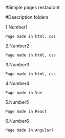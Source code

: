 
#Simple pages restaurant 

#Description folders

1.Number1 
```
Page made in html, css
```

2.Number2 
```
Page made in html, css
```

3.Number3 
```
Page made in html, css
```

4.Number4 
```
Page made in Vue
```

5.Number5 
```
Page made in React
```

6.Number6 
```
Page made in Angular7
```




